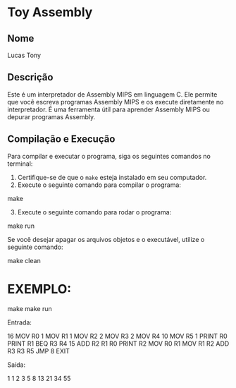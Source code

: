 # Toy Assembly

## Nome
Lucas Tony

## Descrição
Este é um interpretador de Assembly MIPS em linguagem C. 
Ele permite que você escreva programas Assembly MIPS e os execute diretamente no interpretador. É uma ferramenta útil para aprender Assembly MIPS ou depurar programas Assembly.

## Compilação e Execução
Para compilar e executar o programa, siga os seguintes comandos no terminal:

1. Certifique-se de que o `make` esteja instalado em seu computador.
2. Execute o seguinte comando para compilar o programa:

make

3. Execute o seguinte comando para rodar o programa:
    
make run

Se você desejar apagar os arquivos objetos e o executável, utilize o seguinte comando:

make clean


# EXEMPLO:
make
make run

Entrada:

16
MOV R0 1
MOV R1 1
MOV R2 2
MOV R3 2
MOV R4 10
MOV R5 1
PRINT R0
PRINT R1
BEQ R3 R4 15
ADD R2 R1 R0
PRINT R2
MOV R0 R1
MOV R1 R2
ADD R3 R3 R5
JMP 8
EXIT

Saída:

1
1
2
3
5
8
13
21
34
55
